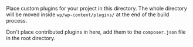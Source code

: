 Place custom plugins for your project in this directory. The whole directory
will be moved inside `wp/wp-content/plugins/` at the end of the build process.

Don't place contributed plugins in here, add them to the `composer.json`
file in the root directory.
